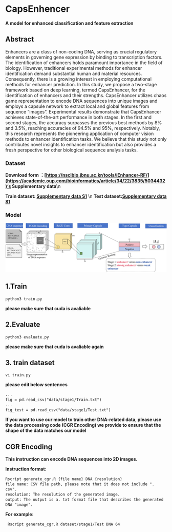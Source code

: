 # CapsEnhencer

**A model for enhanced classification and feature extraction**



## Abstract

Enhancers are a class of non-coding DNA, serving as crucial regulatory elements in governing gene expression by binding to transcription factors. The identification of enhancers holds paramount importance in the field of biology. However, traditional experimental methods for enhancer identification demand substantial human and material resources. Consequently, there is a growing interest in employing computational methods for enhancer prediction. In this study, we propose a two-stage framework based on deep learning, termed CapsEnhancer, for the identification of enhancers and their strengths. CapsEnhancer utilizes chaos game representation to encode DNA sequences into unique images and employs a capsule network to extract local and global features from sequence ”images”. Experimental results demonstrate that CapsEnhancer achieves state-of-the-art performance in both stages. In the first and second stages, the accuracy surpasses the previous best methods by 8% and 3.5%, reaching accuracies of 94.5% and 95%, respectively. Notably, this research represents the pioneering application of computer vision methods to enhancer identification tasks. We believe that this study not only contributes novel insights to enhancer identification but also provides a fresh perspective for other biological sequence analysis tasks.


### Dataset
**Download form ：[https://nsclbio.jbnu.ac.kr/tools/iEnhancer-RF/](https://academic.oup.com/bioinformatics/article/34/22/3835/5034432)‘s Supplementary data**\n

**Train dataset: [Supplementary data S1](https://oup.silverchair-cdn.com/oup/backfile/Content_public/Journal/bioinformatics/34/22/10.1093_bioinformatics_bty458/2/bioinformatics_34_22_3835_s4.pdf?Expires=1706160062&Signature=iPxHDER3J~ISQkFLpRVCHdE~x4y6QpxwdYLeIBDhLX~qjCRWgMGVX6oD7NYN9gWT9caFOh6lbCcrd16Qd4cUMtkj8ivvWS4r~wF~LqbvcxPqd3Bh2IB~bixe~wGUrpat2dztTPQkXh6bCoN2-7VaCilwRaVQXkDrkcqcJewoeJ2hIWzDx38SMC1zfALVlpcjbN2Jkm7nwb5u8TW5eSRTYxa29fuIBFgQFOHb52P2gvjBB~XQapP87LxdNjnN7rItYiJhrGtGvfInTDdnGFbpDVWXqr-r9qgnuOmHTDewmavSx9HN9knCXYqvFllDT2x5Bodq-mMPylOjUjXJYe~Qlw__&Key-Pair-Id=APKAIE5G5CRDK6RD3PGA)**
\n
**Test dataset:[Supplementary data S1](https://oup.silverchair-cdn.com/oup/backfile/Content_public/Journal/bioinformatics/34/22/10.1093_bioinformatics_bty458/2/bioinformatics_34_22_3835_s7.pdf?Expires=1706160062&Signature=PjyzmSNIFcaXtCD71nifE4uYLVyIOjAtk-jMpwVBT4r9vQYSuVglz1ykZ~G50tayf8gzvWEkOC3JZUc75t8tc4nBKwDxnB~t8-4cwAtEGhNAWreIuBvIKkthqg7KJym0E8Zig38zvAyNB70qsXoB7wDPUnL2Mswg4fRCVeCrA7bqx9iuUYoTKalGD3osRxxglO~zm80d7DWlhsxFxgFPIuwmxgKhGl20LaMAQkPqkvLl1HQzhOHaZIVebE9N2HvGmvZJL3TEmiCtWK6EmbCbrHmBw4ZnjEBfYFB3xaOHdlflYtUzh1qstoeujUK4Re-CKXyA0GbKUG~Ob-Rjem0lVw__&Key-Pair-Id=APKAIE5G5CRDK6RD3PGA)**

### Model

![WechatIMG1555](model_picture.jpg)

## 1.Train

```shell
python3 train.py
```

**please make sure that cuda is avaliable**



## 2.Evaluate

```
python3 evaluate.py
```

**please make sure that cuda is avaliable again**



## 3. train dataset

```
vi train.py
```

**please edit below sentences**

```
...
fig = pd.read_csv("data/stage1/Train.txt")
...
fig_test = pd.read_csv("data/stage1/Test.txt")
```

 **If you want to use our model to train other DNA-related data, please use the data processing code (CGR Encoding) we provide to ensure that the shape of the data matches our model** 



## CGR Encoding

**This instruction can encode DNA sequences into 2D images.**

**Instruction format:**

```shell
Rscript generate_cgr.R {file name} DNA {resolution}
file name: CSV file path, please note that it does not include ". csv".
resolution: The resolution of the generated image.
output: The output is a. txt format file that describes the generated DNA "image".
```



**For example:**

```shell
 Rscript generate_cgr.R dataset/stage1/Test DNA 64
```


